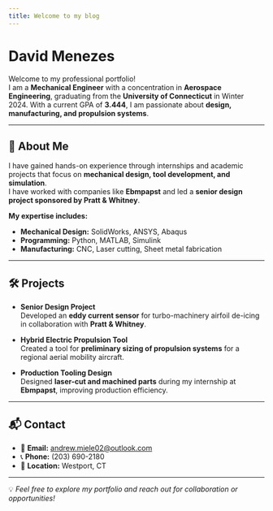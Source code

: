 ```yaml
---
title: Welcome to my blog
---
```

# David Menezes

Welcome to my professional portfolio!  
I am a **Mechanical Engineer** with a concentration in **Aerospace Engineering**, graduating from the **University of Connecticut** in Winter 2024. With a current GPA of **3.444**, I am passionate about **design, manufacturing, and propulsion systems**.

---

## 🚀 About Me

I have gained hands-on experience through internships and academic projects that focus on **mechanical design, tool development, and simulation**.  
I have worked with companies like **Ebmpapst** and led a **senior design project sponsored by Pratt & Whitney**.  

**My expertise includes:**
- **Mechanical Design:** SolidWorks, ANSYS, Abaqus  
- **Programming:** Python, MATLAB, Simulink  
- **Manufacturing:** CNC, Laser cutting, Sheet metal fabrication  

---

## 🛠 Projects

- **Senior Design Project**  
  Developed an **eddy current sensor** for turbo-machinery airfoil de-icing in collaboration with **Pratt & Whitney**.

- **Hybrid Electric Propulsion Tool**  
  Created a tool for **preliminary sizing of propulsion systems** for a regional aerial mobility aircraft.

- **Production Tooling Design**  
  Designed **laser-cut and machined parts** during my internship at **Ebmpapst**, improving production efficiency.

---

## 📬 Contact

- 📧 **Email:** [andrew.miele02@outlook.com](mailto:andrew.miele02@outlook.com)  
- 📞 **Phone:** (203) 690-2180  
- 📍 **Location:** Westport, CT  

---

💡 *Feel free to explore my portfolio and reach out for collaboration or opportunities!*

